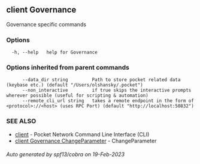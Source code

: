 ## client Governance

Governance specific commands

### Options

```
  -h, --help   help for Governance
```

### Options inherited from parent commands

```
      --data_dir string         Path to store pocket related data (keybase etc.) (default "/Users/olshansky/.pocket")
      --non_interactive         if true skips the interactive prompts wherever possible (useful for scripting & automation)
      --remote_cli_url string   takes a remote endpoint in the form of <protocol>://<host> (uses RPC Port) (default "http://localhost:50832")
```

### SEE ALSO

* [client](client.md)	 - Pocket Network Command Line Interface (CLI)
* [client Governance ChangeParameter](client_Governance_ChangeParameter.md)	 - ChangeParameter <owner> <key> <value>

###### Auto generated by spf13/cobra on 19-Feb-2023
